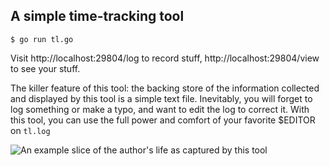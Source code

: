 ## A simple time-tracking tool

`$ go run tl.go`

Visit http://localhost:29804/log to record stuff, http://localhost:29804/view to see your stuff.

The killer feature of this tool: the backing store of the information collected and displayed by this tool is a simple text file. Inevitably, you will forget to log something or make a typo, and want to edit the log to correct it. With this tool, you can use the full power and comfort of your favorite $EDITOR on `tl.log`

![An example slice of the author's life as captured by this tool](https://raw.github.com/chkno/time-logger/master/example.png)
